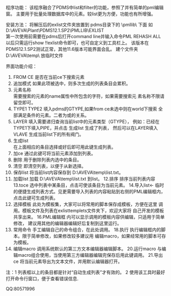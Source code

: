 程序功能：
该程序融合了PDMS中list和filter的功能，参照了并有简单的pml编辑窗。
主要用于批量处理数据库中的元素。较list更为方便，功能也有所增强。

安装方法：
将解压后的exlist文件夹放置到 pdms目录下的 \pmllib\ 下面
如 D:\AVEVA\Plant\PDMS12.1.SP2\PMLLIB\EXLIST\
第一次使用前需要在pdms后打开command line并输入命令PML REHASH ALL
以后只需运行show !!exlist命令即可，也可自定义到工具栏上。
该版本在PDMS12.1.SP2测试正常，其他11.6版本可能界面会乱。
建个文件夹D:\AVEVA\temp\ 放临时文件

界面功能介绍：
1. FROM CE
   是否在当前ce下搜索元素
2. 追加模式
   如果此项被选中，则多次生成的列表条目会累积。
3. 元素名称   
   需要搜索的元素的name属性中所包含的字符，如果需要搜索元
   素名称不限请留空即可。
4. TYPE1  TYPE2
   填入pdms的GTYPE,如果from ce未选中则在world下搜索
   全部满足条件的元素。二者为或的关系。 
5. LAYER
   填入需要递归查询当前list中的元素类型（GTYPE），
   例如：已经在TYPE1下填入PIPE，并点击 生成list 生成了列表，
   然后可以在LAYER填入 VLAVE 生成当前list下的所有阀门。
6. 生成list   
   在上面相应的条目选择或好后即可用此键生成列表。
7. 加ce
   通过此键可将当前元素添加到列表。
8. 删除
   用于删除列表内选中的条目。
9. 清空
   即清空列表，以便于从新选择。
10. 保存list
   将当前list内容保存到 D:\AVEVA\temp\list.txt。
11. 加载list
   加载 D:\AVEVA\temp\list.txt 到list。
12.排序
   排序当前列表内容
13.toce
   选中列表中某条目，点击可使该条目为当前元素。
14.导入list<-
   临时的便捷生成列表方式。见更需要导入列表的内容粘贴到右侧的PML编辑框内，点击此键可生成列表。
15. 选择模板
   此处为模板集，大家可以将常用的脚本保存成模板，方便在这里
   调用。模板文件及列表在exlisttemplets文件夹下，欢迎大家将
   自己开发的模板共享出来。
16.PML编辑框
   内可以显示调用的模板内容供编辑，只适用于简单修改，
   建议用其他的编辑器编辑好后复制到这里运行。
17. 常用命令
   手工编辑自己的命令组合，在此处调用。
18.执行
   执行编辑框内的脚本。限于简单修改，如果修改较多建议用 编辑macro，如果经常用的脚本可存为模板。
19. 编辑macro
   调用系统默认的第三方文本编辑器编辑脚本。
20.运行macro
   与编辑macro组合使用，当使用第三方编辑器编辑完保存后用此键调用。
21.导出ce
   将当前元素导出为文本文件，并用默认编辑器打开。


注：1 列表框以上的条目都是针对“自动生成列表”才有效的。
    2 使用该工具时最好打开命令行窗口，便于查看错误信息.
    
QQ:80571996
